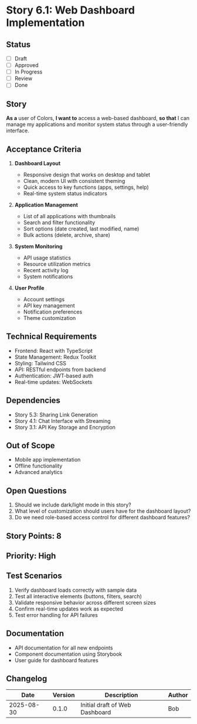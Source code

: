 # Story 6.1: Web Dashboard Implementation

## Status

- [ ] Draft
- [ ] Approved
- [ ] In Progress
- [ ] Review
- [ ] Done

## Story

**As a** user of Colors,
**I want to** access a web-based dashboard,
**so that** I can manage my applications and monitor system status through a user-friendly interface.

## Acceptance Criteria

1. **Dashboard Layout**
   - Responsive design that works on desktop and tablet
   - Clean, modern UI with consistent theming
   - Quick access to key functions (apps, settings, help)
   - Real-time system status indicators

2. **Application Management**
   - List of all applications with thumbnails
   - Search and filter functionality
   - Sort options (date created, last modified, name)
   - Bulk actions (delete, archive, share)

3. **System Monitoring**
   - API usage statistics
   - Resource utilization metrics
   - Recent activity log
   - System notifications

4. **User Profile**
   - Account settings
   - API key management
   - Notification preferences
   - Theme customization

## Technical Requirements

- Frontend: React with TypeScript
- State Management: Redux Toolkit
- Styling: Tailwind CSS
- API: RESTful endpoints from backend
- Authentication: JWT-based auth
- Real-time updates: WebSockets

## Dependencies

- Story 5.3: Sharing Link Generation
- Story 4.1: Chat Interface with Streaming
- Story 3.1: API Key Storage and Encryption

## Out of Scope

- Mobile app implementation
- Offline functionality
- Advanced analytics

## Open Questions

1. Should we include dark/light mode in this story?
2. What level of customization should users have for the dashboard layout?
3. Do we need role-based access control for different dashboard features?

## Story Points: 8

## Priority: High

## Test Scenarios

1. Verify dashboard loads correctly with sample data
2. Test all interactive elements (buttons, filters, search)
3. Validate responsive behavior across different screen sizes
4. Confirm real-time updates work as expected
5. Test error handling for API failures

## Documentation

- API documentation for all new endpoints
- Component documentation using Storybook
- User guide for dashboard features

## Changelog

| Date       | Version | Description                          | Author |
|------------|---------|--------------------------------------|--------|
| 2025-08-30 | 0.1.0   | Initial draft of Web Dashboard       | Bob    |
